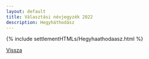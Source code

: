 ```yaml
---
layout: default
title: Választási névjegyzék 2022
description: Hegyháthodász
---
```


{% include settlementHTMLs/Hegyhaathodaasz.html %}

[Vissza](./)